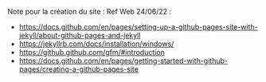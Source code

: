 Note pour la création du site :
Ref Web 24/06/22 :
- https://docs.github.com/en/pages/setting-up-a-github-pages-site-with-jekyll/about-github-pages-and-jekyll
- https://jekyllrb.com/docs/installation/windows/
- https://github.github.com/gfm/#introduction
- https://docs.github.com/en/pages/getting-started-with-github-pages/creating-a-github-pages-site